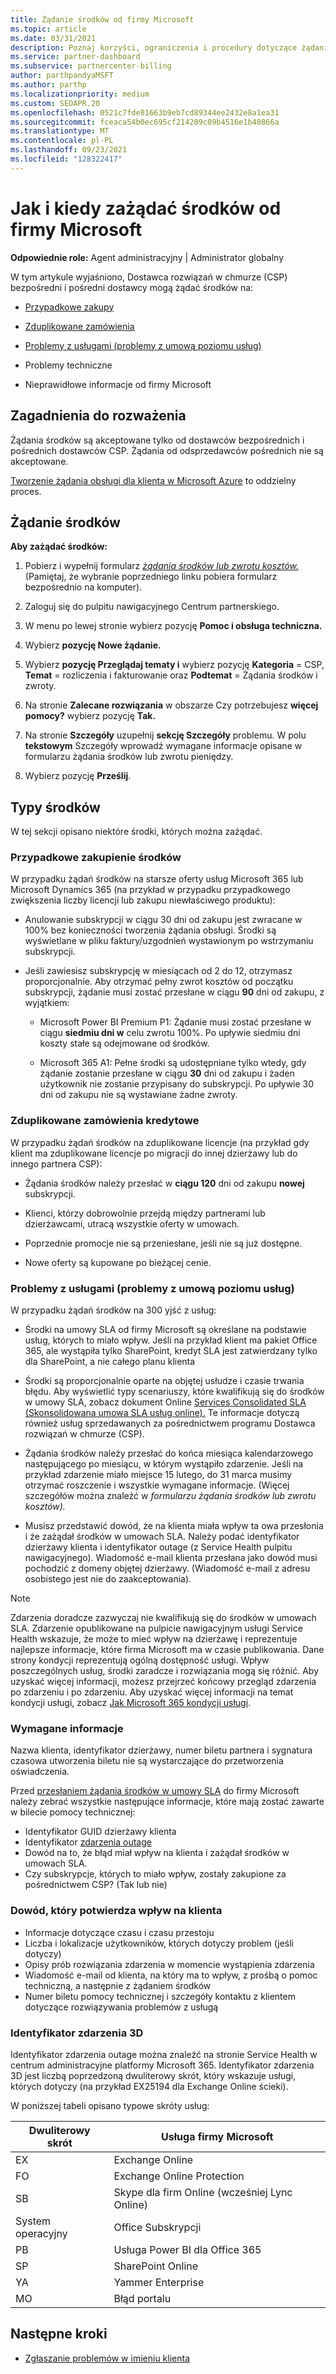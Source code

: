 ```yaml
---
title: Żądanie środków od firmy Microsoft
ms.topic: article
ms.date: 03/31/2021
description: Poznaj korzyści, ograniczenia i procedury dotyczące żądania środków od firmy Microsoft.
ms.service: partner-dashboard
ms.subservice: partnercenter-billing
author: parthpandyaMSFT
ms.author: parthp
ms.localizationpriority: medium
ms.custom: SEOAPR.20
ms.openlocfilehash: 0521c7fde81663b9eb7cd89344ee2432e8a1ea31
ms.sourcegitcommit: fceaca54b0ec695cf214209c09b4516e1b40866a
ms.translationtype: MT
ms.contentlocale: pl-PL
ms.lasthandoff: 09/23/2021
ms.locfileid: "128322417"
---
```

# <a name="how-and-when-to-request-a-credit-from-microsoft"></a>Jak i kiedy zażądać środków od firmy Microsoft

**Odpowiednie role:** Agent administracyjny | Administrator globalny

W tym artykule wyjaśniono, Dostawca rozwiązań w chmurze (CSP) bezpośredni i pośredni dostawcy mogą żądać środków na:

- [Przypadkowe zakupy](#accidental-purchase-credit)

- [Zduplikowane zamówienia](#duplicate-orders-credit)

- [Problemy z usługami (problemy z umową poziomu usług)](#service-outages-service-level-agreement-issues)

- Problemy techniczne

- Nieprawidłowe informacje od firmy Microsoft

## <a name="considerations"></a>Zagadnienia do rozważenia

Żądania środków są akceptowane tylko od dostawców bezpośrednich i pośrednich dostawców CSP. Żądania od odsprzedawców pośrednich nie są akceptowane.

[Tworzenie żądania obsługi dla klienta w Microsoft Azure](./report-problems-on-behalf-of-a-customer.md) to oddzielny proces.

## <a name="requesting-a-credit"></a>Żądanie środków

**Aby zażądać środków:**

1. Pobierz i wypełnij formularz [*żądania środków lub zwrotu kosztów.*](https://query.prod.cms.rt.microsoft.com/cms/api/am/binary/RE3eWCb) (Pamiętaj, że wybranie poprzedniego linku pobiera formularz bezpośrednio na komputer).

1. Zaloguj się do pulpitu nawigacyjnego Centrum partnerskiego.

1. W menu po lewej stronie wybierz pozycję **Pomoc i obsługa techniczna.**

1. Wybierz **pozycję Nowe żądanie.**

1. Wybierz **pozycję Przeglądaj tematy i** wybierz pozycję **Kategoria** = CSP, **Temat** = rozliczenia i fakturowanie oraz **Podtemat** = Żądania środków i zwroty.

1. Na stronie **Zalecane rozwiązania** w obszarze Czy potrzebujesz **więcej pomocy?** wybierz pozycję **Tak.**

1. Na stronie **Szczegóły** uzupełnij **sekcję Szczegóły** problemu. W polu **tekstowym** Szczegóły wprowadź [](#required-information) wymagane informacje opisane w formularzu żądania środków lub zwrotu pieniędzy.
1. Wybierz pozycję **Prześlij**.

## <a name="types-of-credits"></a>Typy środków

W tej sekcji opisano niektóre środki, których można zażądać.

### <a name="accidental-purchase-credit"></a>Przypadkowe zakupienie środków

W przypadku żądań środków na starsze oferty usług Microsoft 365 lub Microsoft Dynamics 365 (na przykład w przypadku przypadkowego zwiększenia liczby licencji lub zakupu niewłaściwego produktu):

- Anulowanie subskrypcji w ciągu 30 dni od zakupu jest zwracane w 100% bez konieczności tworzenia żądania obsługi. Środki są wyświetlane w pliku faktury/uzgodnień wystawionym po wstrzymaniu subskrypcji.

- Jeśli zawiesisz subskrypcję w miesiącach od 2 do 12, otrzymasz proporcjonalnie. Aby otrzymać pełny zwrot kosztów od początku subskrypcji, żądanie musi zostać przesłane w ciągu **90** dni od zakupu, z wyjątkiem:

  - Microsoft Power BI Premium P1: Żądanie musi zostać przesłane w ciągu **siedmiu dni w** celu zwrotu 100%. Po upływie siedmiu dni koszty stałe są odejmowane od środków.

  - Microsoft 365 A1: Pełne środki są udostępniane tylko wtedy, gdy żądanie zostanie przesłane w ciągu **30**  dni od zakupu i żaden użytkownik nie zostanie przypisany do subskrypcji. Po upływie 30 dni od zakupu nie są wystawiane żadne zwroty.

### <a name="duplicate-orders-credit"></a>Zduplikowane zamówienia kredytowe

W przypadku żądań środków na zduplikowane licencje (na przykład gdy klient ma zduplikowane licencje po migracji do innej dzierżawy lub do innego partnera CSP):

- Żądania środków należy przesłać w **ciągu 120** dni od zakupu **nowej** subskrypcji.

- Klienci, którzy dobrowolnie przejdą między partnerami lub dzierżawcami, utracą wszystkie oferty w umowach.

- Poprzednie promocje nie są przeniesłane, jeśli nie są już dostępne.

- Nowe oferty są kupowane po bieżącej cenie.

### <a name="service-outages-service-level-agreement-issues"></a>Problemy z usługami (problemy z umową poziomu usług)

W przypadku żądań środków na 300 yjść z usług:

- Środki na umowy SLA od firmy Microsoft są określane na podstawie usług, których to miało wpływ. Jeśli na przykład klient ma pakiet Office 365, ale wystąpiła tylko SharePoint, kredyt SLA jest zatwierdzany tylko dla SharePoint, a nie całego planu klienta
- Środki są proporcjonalnie oparte na objętej usłudze i czasie trwania błędu. Aby wyświetlić typy scenariuszy, które kwalifikują się do środków w umowy SLA, zobacz dokument Online [Services Consolidated SLA (Skonsolidowana umowa SLA usług online).](https://www.microsoft.com/licensing/docs/view/Service-Level-Agreements-SLA-for-Online-Services) Te informacje dotyczą również usług sprzedawanych za pośrednictwem programu Dostawca rozwiązań w chmurze (CSP).
- Żądania środków należy przesłać do końca miesiąca kalendarzowego następującego po miesiącu, w którym wystąpiło zdarzenie. Jeśli na przykład zdarzenie miało miejsce 15 lutego, do 31 marca musimy otrzymać roszczenie i wszystkie wymagane informacje. (Więcej szczegółów można znaleźć w *formularzu żądania środków lub zwrotu kosztów).*

- Musisz przedstawić dowód, że na klienta miała wpływ ta owa przesłonia i że zażądał środków w umowach SLA. Należy podać identyfikator dzierżawy klienta i identyfikator outage (z Service Health pulpitu nawigacyjnego). Wiadomość e-mail klienta przesłana jako dowód musi pochodzić z domeny objętej dzierżawy. (Wiadomość e-mail z adresu osobistego jest nie do zaakceptowania).

> [!NOTE]
> Zdarzenia doradcze zazwyczaj nie kwalifikują się do środków w umowach SLA. Zdarzenie opublikowane na pulpicie nawigacyjnym usługi Service Health  wskazuje, że może to mieć wpływ na dzierżawę i reprezentuje najlepsze informacje, które firma Microsoft ma w czasie publikowania. Dane strony kondycji reprezentują ogólną dostępność usługi. Wpływ poszczególnych usług, środki zaradcze i rozwiązania mogą się różnić. Aby uzyskać więcej informacji, możesz przejrzeć końcowy przegląd zdarzenia po zdarzeniu i po zdarzeniu. Aby uzyskać więcej informacji na temat kondycji usługi, zobacz [Jak Microsoft 365 kondycji usługi](/microsoft-365/enterprise/view-service-health).

### <a name="required-information"></a>Wymagane informacje

Nazwa klienta, identyfikator dzierżawy, numer biletu partnera i sygnatura czasowa utworzenia biletu nie są wystarczające do przetworzenia oświadczenia.

Przed [przesłaniem żądania środków w umowy SLA](https://www.microsoft.com/licensing/docs/view/Service-Level-Agreements-SLA-for-Online-Services) do firmy Microsoft należy zebrać wszystkie następujące informacje, które mają zostać zawarte w bilecie pomocy technicznej:

- Identyfikator GUID dzierżawy klienta
- Identyfikator [zdarzenia outage](#outage-incident-identifier)
- Dowód na to, że błąd miał wpływ na klienta i zażądał środków w umowach SLA.
- Czy subskrypcje, których to miało wpływ, zostały zakupione za pośrednictwem CSP? (Tak lub nie)

### <a name="evidence-that-proves-customer-impact"></a>Dowód, który potwierdza wpływ na klienta

- Informacje dotyczące czasu i czasu przestoju
- Liczba i lokalizacje użytkowników, których dotyczy problem (jeśli dotyczy)
- Opisy prób rozwiązania zdarzenia w momencie wystąpienia zdarzenia
- Wiadomość e-mail od klienta, na który ma to wpływ, z prośbą o pomoc techniczną, a następnie z żądaniem środków
- Numer biletu pomocy technicznej i szczegóły kontaktu z klientem dotyczące rozwiązywania problemów z usługą

### <a name="outage-incident-identifier"></a>Identyfikator zdarzenia 3D

Identyfikator zdarzenia outage można znaleźć na stronie Service Health w centrum administracyjne platformy Microsoft 365. Identyfikator zdarzenia 3D jest liczbą poprzedzoną dwuliterowy skrót, który wskazuje usługi, których dotyczy (na przykład EX25194 dla Exchange Online ścieki).

W poniższej tabeli opisano typowe skróty usług:

| Dwuliterowy skrót | Usługa firmy Microsoft |
| ----------------------- | ----------------- |
| EX | Exchange Online |
| FO | Exchange Online Protection |
| SB | Skype dla firm Online (wcześniej Lync Online) |
| System operacyjny | Office Subskrypcji |
| PB | Usługa Power BI dla Office 365 |
| SP | SharePoint Online |
| YA | Yammer Enterprise |
| MO | Błąd portalu |

## <a name="next-steps"></a>Następne kroki

- [Zgłaszanie problemów w imieniu klienta](report-problems-on-behalf-of-a-customer.md)